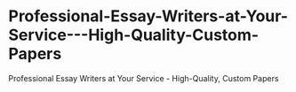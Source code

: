 # Professional-Essay-Writers-at-Your-Service---High-Quality-Custom-Papers
Professional Essay Writers at Your Service - High-Quality, Custom Papers
